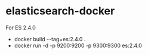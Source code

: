 # elasticsearch-docker
For ES 2.4.0

- docker build --tag=es:2.4.0 .
- docker run -d -p 9200:9200 -p 9300:9300 es:2.4.0

